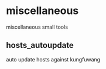 # miscellaneous
miscellaneous small tools

## hosts_autoupdate
auto update hosts against kungfuwang
